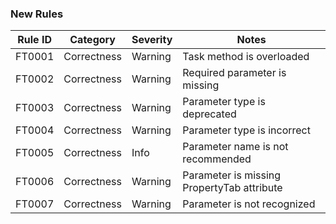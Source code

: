 ### New Rules

 Rule ID | Category    | Severity | Notes                                      
---------|-------------|----------|--------------------------------------------
 FT0001  | Correctness | Warning  | Task method is overloaded                  
 FT0002  | Correctness | Warning  | Required parameter is missing              
 FT0003  | Correctness | Warning  | Parameter type is deprecated               
 FT0004  | Correctness | Warning  | Parameter type is incorrect                
 FT0005  | Correctness | Info     | Parameter name is not recommended          
 FT0006  | Correctness | Warning  | Parameter is missing PropertyTab attribute 
 FT0007  | Correctness | Warning  | Parameter is not recognized                
